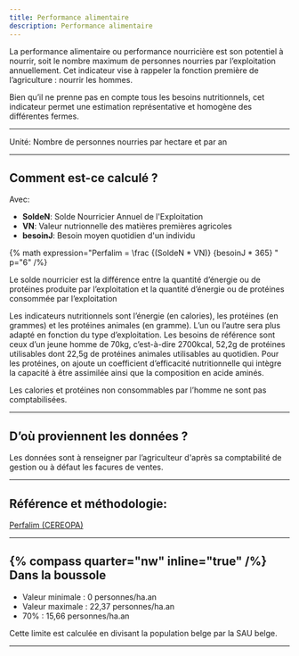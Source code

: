 ```yaml
---
title: Performance alimentaire
description: Performance alimentaire
---
```


La performance alimentaire ou performance nourricière est son potentiel à nourrir, soit le nombre maximum de personnes nourries par l’exploitation annuellement. Cet indicateur vise à rappeler la fonction première de l’agriculture : nourrir les hommes.

Bien qu’il ne prenne pas en compte tous les besoins nutritionnels, cet indicateur permet une estimation représentative et homogène des différentes fermes.

---

Unité: Nombre de personnes nourries par hectare et par an

---

## Comment est-ce calculé ?

Avec:

- **SoldeN**: Solde Nourricier Annuel de l'Exploitation
- **VN**: Valeur nutrionnelle des matières premières agricoles
- **besoinJ**: Besoin moyen quotidien d'un individu

{% math expression="Perfalim = \\frac {(SoldeN * VN)} {besoinJ * 365} " p="6" /%}

Le solde nourricier est la différence entre la quantité d’énergie ou de protéines produite par l’exploitation et la quantité d’énergie ou de protéines consommée par l’exploitation

Les indicateurs nutritionnels sont l’énergie (en calories), les protéines (en grammes) et les protéines animales (en gramme). L’un ou l’autre sera plus adapté en fonction du type d’exploitation. Les besoins de référence sont ceux d’un jeune homme de 70kg, c’est-à-dire 2700kcal, 52,2g de protéines utilisables dont 22,5g de protéines animales utilisables au quotidien. Pour les protéines, on ajoute un coefficient d’efficacité nutritionnelle qui intègre la capacité à être assimilée ainsi que la composition en acide aminés.

Les calories et protéines non consommables par l’homme ne sont pas comptabilisées.

---

## D’où proviennent les données ?

Les données sont à renseigner par l’agriculteur d'après sa comptabilité de gestion ou à défaut les facures de ventes.

---

## Référence et méthodologie:

[Perfalim (CEREOPA)](http://perfalim.com/fr/)

---

## {% compass quarter="nw" inline="true" /%} Dans la boussole

- Valeur minimale : 0 personnes/ha.an
- Valeur maximale : 22,37 personnes/ha.an
- 70% : 15,66 personnes/ha.an

Cette limite est calculée en divisant la population belge par la SAU belge.

---
